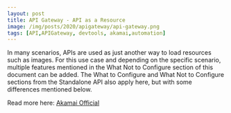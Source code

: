 ```yaml
---
layout: post
title: API Gateway - API as a Resource
image: /img/posts/2020/apigateway/api-gateway.png
tags: [API,APIGateway, devtools, akamai,automation]
---
```


In many scenarios, APIs are used as just another way to load resources such as images. For this use case and depending on the specific scenario, multiple features mentioned in the What Not to Configure section of this document can be added. The What to Configure and What Not to Configure sections from the Standalone API also apply here, but with some differences mentioned below.

Read more here: [Akamai Official](https://web.archive.org/web/20201109150223/https://developer.akamai.com/api-gateway-best-practices-api-resource")
